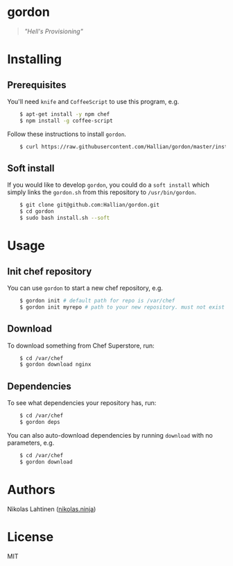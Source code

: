 # gordon
> _"Hell's Provisioning"_

# Installing

## Prerequisites

You'll need `knife` and `CoffeeScript` to use this program, e.g.

```bash
    $ apt-get install -y npm chef
    $ npm install -g coffee-script
``` 

Follow these instructions to install `gordon`.

```bash
    $ curl https://raw.githubusercontent.com/Hallian/gordon/master/install.sh | bash
```


## Soft install

If you would like to develop `gordon`, you could do a `soft install`
which simply links the `gordon.sh` from this repository to `/usr/bin/gordon`.

```bash
    $ git clone git@github.com:Hallian/gordon.git
    $ cd gordon
    $ sudo bash install.sh --soft
```

# Usage

## Init chef repository

You can use `gordon` to start a new chef repository, e.g.

```bash
    $ gordon init # default path for repo is /var/chef
    $ gordon init myrepo # path to your new repository. must not exist
```

## Download

To download something from Chef Superstore, run:

```bash
    $ cd /var/chef
    $ gordon download nginx
```

## Dependencies

To see what dependencies your repository has, run:

```bash
    $ cd /var/chef
    $ gordon deps
```

You can also auto-download dependencies by running `download` with
no parameters, e.g.

```bash
    $ cd /var/chef
    $ gordon download
```

# Authors

Nikolas Lahtinen ([nikolas.ninja](http://nikolas.ninja))

# License
MIT
